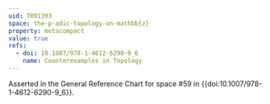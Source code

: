```yaml
---
uid: T001393
space: the-p-adic-topology-on-mathbb{z}
property: metacompact
value: true
refs:
  - doi: 10.1007/978-1-4612-6290-9_6
    name: Counterexamples in Topology
---
```

Asserted in the General Reference Chart for space #59 in
{{doi:10.1007/978-1-4612-6290-9_6}}.

